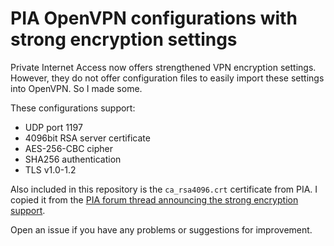 # PIA OpenVPN configurations with strong encryption settings

Private Internet Access now offers strengthened VPN encryption settings. However, they do not offer configuration files to easily import these settings into OpenVPN. So I made some.

These configurations support:

* UDP port 1197
* 4096bit RSA server certificate
* AES-256-CBC cipher
* SHA256 authentication
* TLS v1.0-1.2

Also included in this repository is the `ca_rsa4096.crt` certificate from PIA. I copied it from the [PIA forum thread announcing the strong encryption support](https://www.privateinternetaccess.com/forum/discussion/20093/).

Open an issue if you have any problems or suggestions for improvement.
